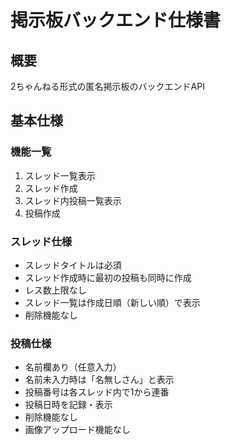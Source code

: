 # 掲示板バックエンド仕様書

## 概要

2ちゃんねる形式の匿名掲示板のバックエンドAPI

## 基本仕様

### 機能一覧

1. スレッド一覧表示
2. スレッド作成
3. スレッド内投稿一覧表示
4. 投稿作成

### スレッド仕様

- スレッドタイトルは必須
- スレッド作成時に最初の投稿も同時に作成
- レス数上限なし
- スレッド一覧は作成日順（新しい順）で表示
- 削除機能なし

### 投稿仕様

- 名前欄あり（任意入力）
- 名前未入力時は「名無しさん」と表示
- 投稿番号は各スレッド内で1から連番
- 投稿日時を記録・表示
- 削除機能なし
- 画像アップロード機能なし
